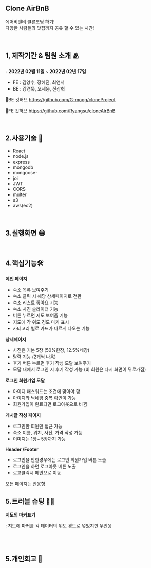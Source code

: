 
Clone AirBnB
-----------------
에어비엔비 클론코딩 하기!
<br/>
다양한 사람들의 맛집까지 공유 할 수 있는 시간!

<br/>

1, 제작기간 & 팀원 소개 🫂
------------------
**- 2022년 02월 11일 ~ 2022년 02년 17일**

  - FE : 김양수, 장혜진, 최연서
  - BE : 강경묵, 오세웅, 진상혁

📍BE 깃허브
https://github.com/G-moog/cloneProject 

📍FE 깃허브
https://github.com/Ryangsu/cloneAirBnB


<br/>
 
2.사용기술  📌
------------------
- React
- node.js
- express
- mongodb
- mongoose- 
- joi
- JWT
- CORS
- multer
- s3
- aws(ec2)


<br/>

3.실행화면 😄
------------------


<br/>


4.핵심기능🛠
------------------
**메인 페이지**

- 숙소 목록 보여주기 
- 숙소 클릭 시 해당 상세페이지로 전환
- 숙소 리스트 좋아요 기능 
- 숙소 사진 슬라이더 기능
- 버튼 누르면 지도 보여줌 기능
- 지도에 각 위도 경도 마커 표시 
- 카테고리 별로 카드가 다르게 나오는 기능 

**상세페이지**

- 사진은 기본 5장 (50%한장, 12.5%네장)
- 달력 기능 (2개씩 나옴)
- 후기 버튼 누르면 후기 작성 모달 보여주기 
- 모달 내에서 로그인 시 후기 작성 가능 (비 회원은 다시 화면이 뒤로가짐)


**로그인 회원가입 모달**

- 아이디 패스워드는 조건에 맞아야 함
- 아이디와 닉네임 중복 확인이 가능 
- 회원가입이 완료되면 로그아웃으로 바뀜

**게시글 작성 페이지**

- 로그인한 회원만 접근 가능 
- 숙소 이름, 위치, 사진, 가격 작성 가능 
- 이미지는 1장~ 5장까지 가능

**Header /Footer**

- 로그인을 안한경우에는 로그인 회원가입 버튼 노출
- 로그인을 하면 로그아웃 버튼 노출
- 로고클릭시 메인으로 이동 

모든 페이지는 반응형
<br/>

5.트러블 슈팅 😮‍💨
------------------
**지도의 마커표기**
  
  : 지도에 마커를 각 데이터의 위도 경도로 넣었지만 무반응

<br/>
<br/>


5.개인회고 🤫
------------------

